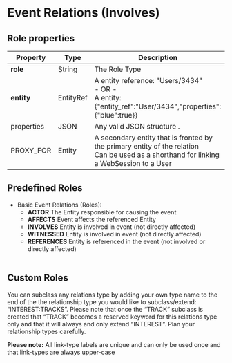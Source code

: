 # Event Relations (Involves)

## Role properties

Property | Type | Description
-------- | ---- | -----------
**role**|String|The Role Type
**entity**|EntityRef|A entity reference: "Users/3434"</br> - OR - </br>A entity: {"entity_ref":"User/3434","properties":{"blue":true}}
properties | JSON | Any valid JSON structure .
PROXY_FOR|Entity|A secondary entity that is fronted by the primary entity of the relation</br>Can be used as a shorthand for linking a WebSession to a User

## Predefined Roles
* Basic Event Relations (Roles):
  * **ACTOR**               The Entity responsible for causing the event
  * **AFFECTS**             Event affects the referenced Entity
  * **INVOLVES**            Entity is involved in event (not directly affected)
  * **WITNESSED**           Entity is involved in event (not directly affected)
  * **REFERENCES**          Entity is referenced in the event (not involved or directly affected)
</br></br>

## Custom Roles
You can subclass any relations type by adding your own type name to the end of the the relationship type you would like to subclass/extend: “INTEREST:TRACKS”. Please note that once the “TRACK” subclass is created that “TRACK” becomes a reserved keyword for this relations type only and that it will always and only extend “INTEREST”. Plan your relationship types carefully.

**Please note:** All link-type labels are unique and can only be used once and that link-types are always upper-case
